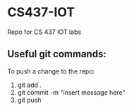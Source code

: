 # CS437-IOT
Repo for CS 437 IOT labs

## Useful git commands:

To push a change to the repo:
1. git add .
2. git commit -m "insert message here"
3. git push